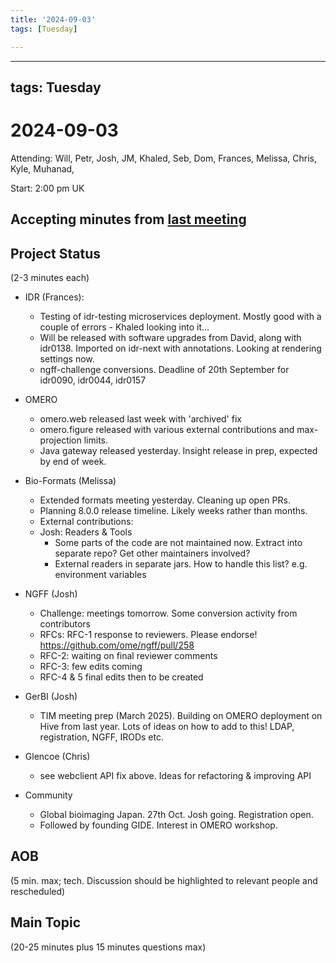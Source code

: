 ```yaml
---
title: '2024-09-03'
tags: [Tuesday]

---
```


---
tags: Tuesday
---

# 2024-09-03

Attending: Will, Petr, Josh, JM, Khaled, Seb, Dom, Frances, Melissa, Chris, Kyle, Muhanad, 

Start: 2:00 pm UK

## Accepting minutes from [last meeting](https://hackmd.io/team/ome?nav=overview)

## Project Status

(2-3 minutes each)

- IDR (Frances):
    - Testing of idr-testing microservices deployment. Mostly good with a couple of errors - Khaled looking into it...
    - Will be released with software upgrades from David, along with idr0138. Imported on idr-next with annotations. Looking at rendering settings now.
    - ngff-challenge conversions. Deadline of 20th September for idr0090, idr0044, idr0157

- OMERO
    - omero.web released last week with 'archived' fix
    - omero.figure released with various external contributions and max-projection limits.
    - Java gateway released yesterday. Insight release in prep, expected by end of week.

- Bio-Formats (Melissa)
    - Extended formats meeting yesterday. Cleaning up open PRs.
    - Planning 8.0.0 release timeline. Likely weeks rather than months.
    - External contributions:
    - Josh: Readers & Tools
        - Some parts of the code are not maintained now. Extract into separate repo? Get other maintainers involved?
        - External readers in separate jars. How to handle this list? e.g. environment variables

- NGFF (Josh)
  - Challenge: meetings tomorrow. Some conversion activity from contributors
  - RFCs: RFC-1 response to reviewers. Please endorse! https://github.com/ome/ngff/pull/258
  - RFC-2: waiting on final reviewer comments
  - RFC-3: few edits coming
  - RFC-4 & 5 final edits then to be created
  
- GerBI (Josh)
    - TIM meeting prep (March 2025). Building on OMERO deployment on Hive from last year. Lots of ideas on how to add to this! LDAP, registration, NGFF, IRODs etc.

- Glencoe (Chris)
    - see webclient API fix above. Ideas for refactoring & improving API

- Community
    - Global bioimaging Japan. 27th Oct. Josh going. Registration open.
    - Followed by founding GIDE. Interest in OMERO workshop.

## AOB

(5 min. max; tech. Discussion should be highlighted to relevant people and rescheduled)

## Main Topic

(20-25 minutes plus 15 minutes questions max)
